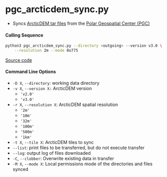 pgc_arcticdem_sync.py
=====================

 - Syncs [ArcticDEM tar files](http://data.pgc.umn.edu/elev/dem/setsm/ArcticDEM/mosaic) from the [Polar Geospatial Center (PGC)](https://www.pgc.umn.edu/data/)

#### Calling Sequence
```bash
python3 pgc_arcticdem_sync.py --directory <outgoing> --version v3.0 \
    --resolution 2m --mode 0o775
```
[Source code](https://github.com/tsutterley/Grounding-Zones/blob/main/scripts/pgc_arcticdem_sync.py)

#### Command Line Options
 - `-D X`, `--directory`: working data directory
 - `-v X`, `--version X:` ArcticDEM version
    * `'v2.0'`
    * `'v3.0'`
 - `-r X`, `--resolution X`: ArcticDEM spatial resolution
    * `'2m'`
    * `'10m'`
    * `'32m'`
    * `'100m'`
    * `'500m'`
    * `'1km'`
 - `-t X`, `--tile X`: ArcticDEM tiles to sync
 - `--list`: print files to be transferred, but do not execute transfer
 - `--log`: output log of files downloaded
 - `-C`, `--clobber`: Overwrite existing data in transfer
 - `-M X`, `--mode X`: Local permissions mode of the directories and files synced
